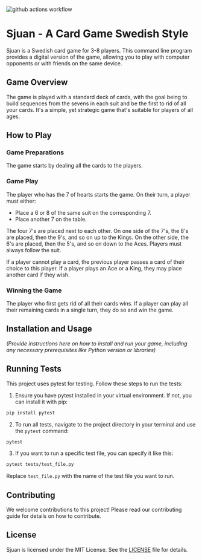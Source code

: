 ![github actions workflow](https://github.com/emilhornlund/sjuan/actions/workflows/python-ci.yml/badge.svg)

# Sjuan - A Card Game Swedish Style

Sjuan is a Swedish card game for 3-8 players. This command line program provides a digital version of the game, allowing you to play with computer opponents or with friends on the same device.

## Game Overview

The game is played with a standard deck of cards, with the goal being to build sequences from the sevens in each suit and be the first to rid of all your cards. It's a simple, yet strategic game that's suitable for players of all ages.

## How to Play

### Game Preparations

The game starts by dealing all the cards to the players.

### Game Play

The player who has the 7 of hearts starts the game. On their turn, a player must either:

- Place a 6 or 8 of the same suit on the corresponding 7.
- Place another 7 on the table.

The four 7's are placed next to each other. On one side of the 7's, the 8's are placed, then the 9's, and so on up to the Kings. On the other side, the 6's are placed, then the 5's, and so on down to the Aces. Players must always follow the suit.

If a player cannot play a card, the previous player passes a card of their choice to this player. If a player plays an Ace or a King, they may place another card if they wish.

### Winning the Game

The player who first gets rid of all their cards wins. If a player can play all their remaining cards in a single turn, they do so and win the game.

## Installation and Usage

*(Provide instructions here on how to install and run your game, including any necessary prerequisites like Python version or libraries)*

## Running Tests

This project uses pytest for testing. Follow these steps to run the tests:

1. Ensure you have pytest installed in your virtual environment. If not, you can install it with pip:

```bash
pip install pytest
```

2. To run all tests, navigate to the project directory in your terminal and use the `pytest` command:

```bash
pytest
```

3. If you want to run a specific test file, you can specify it like this:

```bash
pytest tests/test_file.py
```

Replace `test_file.py` with the name of the test file you want to run.

## Contributing

We welcome contributions to this project! Please read our contributing guide for details on how to contribute.

## License

Sjuan is licensed under the MIT License. See the [LICENSE](LICENSE) file for details.
